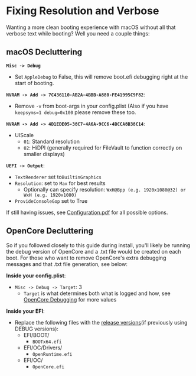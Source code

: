 # Fixing Resolution and Verbose

Wanting a more clean booting experience with macOS without all that verbose text while booting? Well you need a couple things:

## macOS Decluttering

**`Misc -> Debug`**

* Set `AppleDebug` to False, this will remove boot.efi debugging right at the start of booting.

**`NVRAM -> Add -> 7C436110-AB2A-4BBB-A880-FE41995C9F82`**:

* Remove `-v` from boot-args in your config.plist (Also if you have `keepsyms=1 debug=0x100` please remove these too. 

**`NVRAM -> Add -> 4D1EDE05-38C7-4A6A-9CC6-4BCCA8B38C14`**:

* UIScale
  * `01`: Standard resolution
  * `02`: HiDPI (generally required for FileVault to function correctly on smaller displays)

**`UEFI -> Output`**:

* `TextRenderer` set to`BuiltinGraphics`
* `Resolution`: set to `Max` for best results
  * Optionally can specify resolution: `WxH@Bpp (e.g. 1920x1080@32) or WxH (e.g. 1920x1080)`
* `ProvideConsoleGop` set to True

If still having issues, see [Configuration.pdf](https://github.com/acidanthera/OpenCorePkg/blob/master/Docs/Configuration.pdf) for all possible options.

## OpenCore Decluttering

So if you followed closely to this guide during install, you'll likely be running the debug version of OpenCore and a .txt file would be created on each boot. For those who want to remove OpenCore's extra debugging messages and that .txt file generation, see below:

**Inside your config.plist**:

* `Misc -> Debug -> Target`: 3
  * `Target` is what determines both what is logged and how, see [OpenCore Debugging](https://dortania.github.io/OpenCore-Install-Guide/troubleshooting/debug.html) for more values
  
**Inside your EFI**:

* Replace the following files with the [release versions](https://github.com/acidanthera/OpenCorePkg/releases)(if previously using DEBUG versions):
  * EFI/BOOT/
    * `BOOTx64.efi`
  * EFI/OC/Drivers/
    * `OpenRuntime.efi`
  * EFI/OC/
    * `OpenCore.efi`
